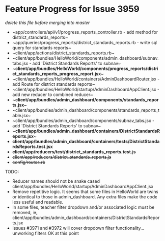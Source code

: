 # Feature Progress for Issue 3959
*delete this file before merging into master*

- ~app/controllers/api/v1/progress_reports_controller.rb - add method for district_standards_reports~
- ~app/queries/progress_reports/district_standards_reports.rb - write sql query for standards reports~
- ~client/app/actions/district_standards_reports.rb~
- ~client/app/bundles/HelloWorld/components/admin_dashboard/subnav_tabs.jsx - add 'District Standards Reports' to subnav~
- ~**client/app/bundles/HelloWorld/components/progress_reports/district_standards_reports_progress_report.jsx**~
- ~client/app/bundles/HelloWorld/containers/AdminDashboardRouter.jsx - add Route for district standards reports~
- ~client/app/bundles/HelloWorld/startup/AdminDashboardAppClient.jsx - add new reducer to combined reducer~
- ~**client/app/bundles/admin_dashboard/components/standards_reports.jsx**~
- ~client/app/bundles/admin_dashboard/components/standards_reports_table.jsx~ 
- ~client/app/bundles/admin_dashboard/components/subnav_tabs.jsx - add 'District Standards Reports' to subnav~
- ~**client/app/bundles/admin_dashboard/containers/DistrictStandardsReports.jsx**~
- **client/app/bundles/admin_dashboard/containers/__tests__/DistrictStandardsReports.test.jsx**
- **client/app/reducers/__test__/district_standards_reports.test.js**
- ~~client/app/reducers/district_standards_reports.js~~
- ~~config/routes.rb~~


TODO:
  - Reducer names should not be snake cased client/app/bundles/HelloWorld/startup/AdminDashboardAppClient.jsx
  - Remove repetitive logic. It seems that some files in HelloWorld are twins or
    identical to those in admin_dashboard. Any extra files make the code less
    useful and readable. 
  - In some files, teacher filter dropdown and/or associated logic must be
    removed, ie, client/app/bundles/admin_dashboard/containers/DistrictStandardsReports.jsx 
  - Issues #3971 and #3972 will cover dropdown filter functionality... unworking
    filters OK at this point
